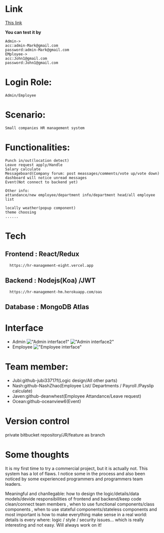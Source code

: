 
# Link
[This link](https://hr-management-git-master.jubi33717f.vercel.app/)

**You can test it by**
```
Admin->
acc:admin-Mark@gmail.com
password:admin-Mark@gmail.com
EMployee->
acc:John1@gmail.com
password:John1@gmail.com
```

# Login Role:
    Admin/Employee

# Scenario: 
    Small companies HR management system

# Functionalities:
    Punch in/out(location detect)
    Leave request apply/Handle
    Salary calculate
    Messageboard(Company forum: post meassages/comments/vote up/vote down) dashboard will notice unread messages
    Event(Not connect to backend yet)

    Other info:
    attandance/new employee/department info/department head/all employee list

    locally weather(popup component)
    theme choosing
    ......

# Tech
   ## Frontend : React/Redux
      https://hr-management-eight.vercel.app
   ## Backend : Nodejs(Koa) /JWT
      https://hr-management-hm.herokuapp.com/oas
   ## Database : MongoDB Atlas
# Interface 
* Admin
!["Admin interface1"](https://images.pexels.com/photos/5009506/pexels-photo-5009506.jpeg?auto=compress&cs=tinysrgb&dpr=2&h=750&w=1260)
!["Admin interface2"](https://images.pexels.com/photos/5009508/pexels-photo-5009508.jpeg?auto=compress&cs=tinysrgb&dpr=2&h=750&w=1260)
* Employee
!["Employee interface"](https://images.pexels.com/photos/5009507/pexels-photo-5009507.jpeg?auto=compress&cs=tinysrgb&dpr=2&h=750&w=1260)
# Team member:
  * Jubi:github-jubi33717f(Logic design/All other parts)
  * Nash:github-NashZhao(Employee List/ Departments / Payroll /Payslip calculate)
  * Javen:github-deanwhest(Employee Attandance/Leave request)
  * Ocean:github-oceanview6(Event)

# Version control
  private bitbucket repository/JR/feature as branch

# Some thoughts
It is my first time to try a commercial project, but it is actually not. This system has a lot of flaws. I notice some in the process and also been noticed by some experienced programmers and programmers team leaders.

Meaningful and chanllegable:
how to design the logic/details/data models/devide responsibilities of frontend and backend/keep code clean/connect team members , when to use functional components/class components , when to use stateful components/stateless components and most important is how to make everything make sense in a real world: details is every where: logic / style / security issues... which is really interesting and not easy. Will always work on it!


